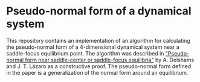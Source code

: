 # **Pseudo-normal form of a dynamical system**

This repository contains an implementation of an algorithm for calculating the pseudo-normal form of a 4-dimensional dynamical system near a saddle-focus equilibrium point. The algorithm was described in ["Pseudo-normal form near saddle-center or saddle-focus equilibria"](https://www.researchgate.net/publication/222519370_Pseudo-normal_form_near_saddle-center_or_saddle-focus_equilibria) by A. Delshams and J. T. Lázaro as a constructive proof. The pseudo-normal form defined in the paper is a generalization of the normal form around an equilibrium. 
